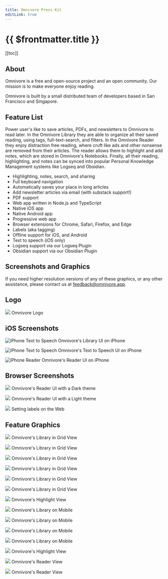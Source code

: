```yaml
---
title: Omnivore Press Kit
editLink: true
---
```


# {{ $frontmatter.title }}

[[toc]]

## About

Omnivore is a free and open-source project and an open community. Our mission is to make everyone enjoy reading.

Omnivore is built by a small distributed team of developers based in San Francisco and Singapore.

## Feature List

Power user's like to save articles, PDFs, and newsletters to Omnivore to read later. In the Omnivore Library they are able to organize all their saved reading, using tags, full-text-search, and filters. In the Omnivore Reader they enjoy distraction free reading, where cruft like ads and other nonsense are removed from their articles. The reader allows them to highlight and add notes, which are stored in Omnivore's Notebooks. Finally, all their reading, highlighting, and notes can be synced into popular Personal Knowledge Management systems like Logseq and Obsidian.

- Highlighting, notes, search, and sharing
- Full keyboard navigation
- Automatically saves your place in long articles
- Add newsletter articles via email (with substack support!)
- PDF support
- Web app written in Node.js and TypeScript
- Native iOS app
- Native Android app
- Progressive web app
- Browser extensions for Chrome, Safari, Firefox, and Edge
- Labels (aka tagging)
- Offline support for iOS, and Android
- Text to speech (iOS only)
- Logseq support via our Logseq Plugin
- Obsidian support via our Obsidian Plugin

## Screenshots and Graphics

If you need higher resolution versions of any of these graphics, or any other assistance, please contact us at [feedback@omnivore.app](mailto:feedback@omnivore.app).

## Logo

![](./images/default-omnivore-logo-small.png)
Omnivore Logo

## iOS Screenshots

![iPhone Text to Speech](./images/iphone-feature-library.png)
Omnivore's Library UI on iPhone

![iPhone Text to Speech](./images/iphone-feature-TTS.png)
Omnivore's Text to Speech UI on iPhone

![iPhone Reader](./images/iphone-feature-reader.png)
Omnivore's Reader UI on iPhone

## Browser Screenshots

![](./images/reader-browser-standalone-02.png)
Omnivore's Reader UI with a Dark theme

![](./images/reader-browser-standalone.png)
Omnivore's Reader UI with a Light theme

![](./images/labels-browser-standalone.png)
Setting labels on the Web

## Feature Graphics

![](./images/library-browser-01.png)
Omnivore's Library in Grid View

![](./images/library-browser-02.png)
Omnivore's Library in Grid View

![](./images/library-browser-03.png)
Omnivore's Library in Grid View

![](./images/library-browser-04.png)
Omnivore's Library in Grid View

![](./images/library-mac-01.png)
Omnivore's Library in Grid View

![](./images/library-mac-02.png)
Omnivore's Library in Grid View

![](./images/library-mac-03.png)
Omnivore's Highlight View

![](./images/library-mobile-01.png)
Omnivore's Library on Mobile

![](./images/library-mobile-02.png)
Omnivore's Library on Mobile

![](./images/library-mobile-03.png)
Omnivore's Library on Mobile

![](./images/library-mobile-04.png)
Omnivore's Library on Mobile

![](./images/notebook-browser-01.png)
Omnivore's Highlight View

![](./images/reader-browser-01.png)
Omnivore's Reader View

![](./images/reader-browser-02.png)
Omnivore's Reader View
